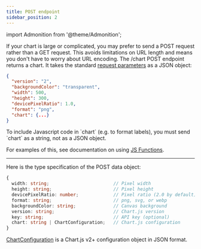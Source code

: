 ```yaml
---
title: POST endpoint
sidebar_position: 2
---
```


import Admonition from '@theme/Admonition';

If your chart is large or complicated, you may prefer to send a POST request rather than a GET request. This avoids limitations on URL length and means you don't have to worry about URL encoding. The /chart POST endpoint returns a chart. It takes the standard [request parameters](/documentation/usage/parameters/) as a JSON object:

```json
{
  "version": "2",
  "backgroundColor": "transparent",
  "width": 500,
  "height": 300,
  "devicePixelRatio": 1.0,
  "format": "png",
  "chart": {...}
}
```

<Admonition type="tip">
To include Javascript code in `chart` (e.g. to format labels), you must send `chart` as a string, not as a JSON object.

For examples of this, see documentation on using [JS Functions](/documentation/javascript-functions/).
</Admonition>

<hr/>

Here is the type specification of the POST data object:

```typescript
{
  width: string;                        // Pixel width
  height: string;                       // Pixel height
  devicePixelRatio: number;             // Pixel ratio (2.0 by default)
  format: string;                       // png, svg, or webp
  backgroundColor: string;              // Canvas background
  version: string;                      // Chart.js version
  key: string;                          // API key (optional)
  chart: string | ChartConfiguration;   // Chart.js configuration
}
```

[ChartConfiguration](https://www.chartjs.org/docs/latest/configuration/) is a Chart.js v2+ configuration object in JSON format.
